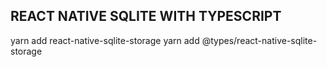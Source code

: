 ## REACT NATIVE SQLITE WITH TYPESCRIPT

yarn add react-native-sqlite-storage
yarn add @types/react-native-sqlite-storage